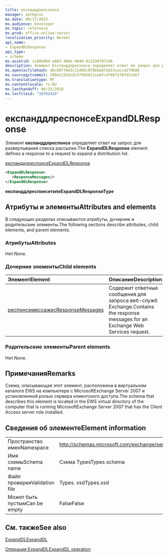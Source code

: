 ```yaml
---
title: експанддлреспонсе
manager: sethgros
ms.date: 09/17/2015
ms.audience: Developer
ms.topic: reference
ms.prod: office-online-server
localization_priority: Normal
api_name:
- ExpandDLResponse
api_type:
- schema
ms.assetid: 1c60dd64-a083-460a-9840-021d30f871d6
description: Элемент Експанддлреспонсе определяет ответ на запрос для развертывания списка рассылки.
ms.openlocfilehash: dbcb0ff8e5c11460c070b8a87da53cecca279b88
ms.sourcegitcommit: 34041125dc8c5f993b21cebfc4f8b72f0fd2cb6f
ms.translationtype: MT
ms.contentlocale: ru-RU
ms.lasthandoff: 06/25/2018
ms.locfileid: "19762428"
---
```

# <a name="expanddlresponse"></a><span data-ttu-id="16dc9-103">експанддлреспонсе</span><span class="sxs-lookup"><span data-stu-id="16dc9-103">ExpandDLResponse</span></span>

<span data-ttu-id="16dc9-104">Элемент **експанддлреспонсе** определяет ответ на запрос для развертывания списка рассылки.</span><span class="sxs-lookup"><span data-stu-id="16dc9-104">The **ExpandDLResponse** element defines a response to a request to expand a distribution list.</span></span> 
  
[<span data-ttu-id="16dc9-105">експанддлреспонсе</span><span class="sxs-lookup"><span data-stu-id="16dc9-105">ExpandDLResponse</span></span>](expanddlresponse.md)
  
```xml
<ExpandDLResponse>
   <ResponseMessages/>
</ExpandDLResponse>
```

 <span data-ttu-id="16dc9-106">**експанддлреспонсетипе**</span><span class="sxs-lookup"><span data-stu-id="16dc9-106">**ExpandDLResponseType**</span></span>
## <a name="attributes-and-elements"></a><span data-ttu-id="16dc9-107">Атрибуты и элементы</span><span class="sxs-lookup"><span data-stu-id="16dc9-107">Attributes and elements</span></span>

<span data-ttu-id="16dc9-108">В следующих разделах описываются атрибуты, дочерние и родительские элементы.</span><span class="sxs-lookup"><span data-stu-id="16dc9-108">The following sections describe attributes, child elements, and parent elements.</span></span>
  
### <a name="attributes"></a><span data-ttu-id="16dc9-109">Атрибуты</span><span class="sxs-lookup"><span data-stu-id="16dc9-109">Attributes</span></span>

<span data-ttu-id="16dc9-110">Нет.</span><span class="sxs-lookup"><span data-stu-id="16dc9-110">None.</span></span>
  
### <a name="child-elements"></a><span data-ttu-id="16dc9-111">Дочерние элементы</span><span class="sxs-lookup"><span data-stu-id="16dc9-111">Child elements</span></span>

|<span data-ttu-id="16dc9-112">**Элемент**</span><span class="sxs-lookup"><span data-stu-id="16dc9-112">**Element**</span></span>|<span data-ttu-id="16dc9-113">**Описание**</span><span class="sxs-lookup"><span data-stu-id="16dc9-113">**Description**</span></span>|
|:-----|:-----|
|[<span data-ttu-id="16dc9-114">респонсемессажес</span><span class="sxs-lookup"><span data-stu-id="16dc9-114">ResponseMessages</span></span>](responsemessages.md) <br/> |<span data-ttu-id="16dc9-115">Содержит ответные сообщения для запроса веб-служб Exchange.</span><span class="sxs-lookup"><span data-stu-id="16dc9-115">Contains the response messages for an Exchange Web Services request.</span></span>  <br/> |
   
### <a name="parent-elements"></a><span data-ttu-id="16dc9-116">Родительские элементы</span><span class="sxs-lookup"><span data-stu-id="16dc9-116">Parent elements</span></span>

<span data-ttu-id="16dc9-117">Нет.</span><span class="sxs-lookup"><span data-stu-id="16dc9-117">None.</span></span>
  
## <a name="remarks"></a><span data-ttu-id="16dc9-118">Примечания</span><span class="sxs-lookup"><span data-stu-id="16dc9-118">Remarks</span></span>

<span data-ttu-id="16dc9-119">Схема, описывающая этот элемент, расположена в виртуальном каталоге EWS на компьютере с MicrosoftExchange Server 2007 и установленной ролью сервера клиентского доступа.</span><span class="sxs-lookup"><span data-stu-id="16dc9-119">The schema that describes this element is located in the EWS virtual directory of the computer that is running MicrosoftExchange Server 2007 that has the Client Access server role installed.</span></span>
  
## <a name="element-information"></a><span data-ttu-id="16dc9-120">Сведения об элементе</span><span class="sxs-lookup"><span data-stu-id="16dc9-120">Element information</span></span>

|||
|:-----|:-----|
|<span data-ttu-id="16dc9-121">Пространство имен</span><span class="sxs-lookup"><span data-stu-id="16dc9-121">Namespace</span></span>  <br/> |http://schemas.microsoft.com/exchange/services/2006/types  <br/> |
|<span data-ttu-id="16dc9-122">Имя схемы</span><span class="sxs-lookup"><span data-stu-id="16dc9-122">Schema name</span></span>  <br/> |<span data-ttu-id="16dc9-123">Схема Types</span><span class="sxs-lookup"><span data-stu-id="16dc9-123">Types schema</span></span>  <br/> |
|<span data-ttu-id="16dc9-124">Файл проверки</span><span class="sxs-lookup"><span data-stu-id="16dc9-124">Validation file</span></span>  <br/> |<span data-ttu-id="16dc9-125">Types. xsd</span><span class="sxs-lookup"><span data-stu-id="16dc9-125">Types.xsd</span></span>  <br/> |
|<span data-ttu-id="16dc9-126">Может быть пустым</span><span class="sxs-lookup"><span data-stu-id="16dc9-126">Can be empty</span></span>  <br/> |<span data-ttu-id="16dc9-127">False</span><span class="sxs-lookup"><span data-stu-id="16dc9-127">False</span></span>  <br/> |
   
## <a name="see-also"></a><span data-ttu-id="16dc9-128">См. также</span><span class="sxs-lookup"><span data-stu-id="16dc9-128">See also</span></span>



[<span data-ttu-id="16dc9-129">ExpandDL</span><span class="sxs-lookup"><span data-stu-id="16dc9-129">ExpandDL</span></span>](expanddl.md)
  
[<span data-ttu-id="16dc9-130">Операция ExpandDL</span><span class="sxs-lookup"><span data-stu-id="16dc9-130">ExpandDL operation</span></span>](expanddl-operation.md)

